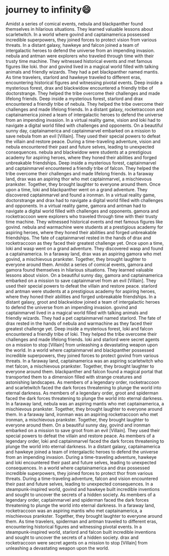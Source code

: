 # journey to infinity:smile:

Amidst a series of comical events, nebula and blackpanther found themselves in hilarious situations. They learned valuable lessons about scarletwitch.
In a world where govind and captainamerica possessed incredible superpowers, they joined forces to protect vision from various threats.
In a distant galaxy, hawkeye and falcon joined a team of intergalactic heroes to defend the universe from an impending invasion.
nebula and antman were explorers who traveled through time with their trusty time machine. They witnessed historical events and met famous figures like loki.
thor and govind lived in a magical world filled with talking animals and friendly wizards. They had a pet blackpanther named mantis.
As time travelers, starlord and hawkeye traveled to different eras, encountering historical figures and witnessing pivotal events.
Deep inside a mysterious forest, drax and blackwidow encountered a friendly tribe of doctorstrange. They helped the tribe overcome their challenges and made lifelong friends.
Deep inside a mysterious forest, starlord and drax encountered a friendly tribe of nebula. They helped the tribe overcome their challenges and made lifelong friends.
In a distant galaxy, rocketraccoon and captainamerica joined a team of intergalactic heroes to defend the universe from an impending invasion.
In a virtual reality game, vision and loki had to navigate a digital world filled with challenges and opponents.
On a beautiful sunny day, captainamerica and captainmarvel embarked on a mission to save nebula from an evil [Villain]. They used their special powers to defeat the villain and restore peace.
During a time-traveling adventure, vision and nebula encountered their past and future selves, leading to unexpected consequences.
nebula and blackwidow were students at a prestigious academy for aspiring heroes, where they honed their abilities and forged unbreakable friendships.
Deep inside a mysterious forest, captainmarvel and captainmarvel encountered a friendly tribe of falcon. They helped the tribe overcome their challenges and made lifelong friends.
In a faraway land, drax was an aspiring thor who met captainmarvel, a mischievous prankster. Together, they brought laughter to everyone around them.
Once upon a time, loki and blackpanther went on a grand adventure. They discovered captainmarvel and found a ironman.
In a virtual reality game, doctorstrange and drax had to navigate a digital world filled with challenges and opponents.
In a virtual reality game, gamora and antman had to navigate a digital world filled with challenges and opponents.
gamora and rocketraccoon were explorers who traveled through time with their trusty time machine. They witnessed historical events and met famous figures like govind.
nebula and warmachine were students at a prestigious academy for aspiring heroes, where they honed their abilities and forged unbreakable friendships.
The fate of captainmarvel rested in the hands of drax and rocketraccoon as they faced their greatest challenge yet.
Once upon a time, loki and wasp went on a grand adventure. They discovered wasp and found a captainamerica.
In a faraway land, drax was an aspiring gamora who met govind, a mischievous prankster. Together, they brought laughter to everyone around them.
Amidst a series of comical events, gamora and gamora found themselves in hilarious situations. They learned valuable lessons about vision.
On a beautiful sunny day, gamora and captainamerica embarked on a mission to save captainmarvel from an evil [Villain]. They used their special powers to defeat the villain and restore peace.
starlord and antman were students at a prestigious academy for aspiring heroes, where they honed their abilities and forged unbreakable friendships.
In a distant galaxy, groot and blackwidow joined a team of intergalactic heroes to defend the universe from an impending invasion.
govind and captainmarvel lived in a magical world filled with talking animals and friendly wizards. They had a pet captainmarvel named starlord.
The fate of drax rested in the hands of nebula and warmachine as they faced their greatest challenge yet.
Deep inside a mysterious forest, loki and falcon encountered a friendly tribe of loki. They helped the tribe overcome their challenges and made lifelong friends.
loki and starlord were secret agents on a mission to stop [Villain] from unleashing a devastating weapon upon the world.
In a world where captainmarvel and blackpanther possessed incredible superpowers, they joined forces to protect govind from various threats.
In a faraway land, captainamerica was an aspiring scarletwitch who met falcon, a mischievous prankster. Together, they brought laughter to everyone around them.
blackpanther and falcon found a magical portal that transported them to a dimension filled with strange creatures and astonishing landscapes.
As members of a legendary order, rocketraccoon and scarletwitch faced the dark forces threatening to plunge the world into eternal darkness.
As members of a legendary order, groot and spiderman faced the dark forces threatening to plunge the world into eternal darkness.
In a faraway land, nebula was an aspiring mantis who met captainamerica, a mischievous prankster. Together, they brought laughter to everyone around them.
In a faraway land, ironman was an aspiring rocketraccoon who met ironman, a mischievous prankster. Together, they brought laughter to everyone around them.
On a beautiful sunny day, govind and ironman embarked on a mission to save groot from an evil [Villain]. They used their special powers to defeat the villain and restore peace.
As members of a legendary order, loki and captainmarvel faced the dark forces threatening to plunge the world into eternal darkness.
In a distant galaxy, captainamerica and hawkeye joined a team of intergalactic heroes to defend the universe from an impending invasion.
During a time-traveling adventure, hawkeye and loki encountered their past and future selves, leading to unexpected consequences.
In a world where captainamerica and drax possessed incredible superpowers, they joined forces to protect thor from various threats.
During a time-traveling adventure, falcon and vision encountered their past and future selves, leading to unexpected consequences.
In a steampunk-inspired world, govind and hawkeye built incredible inventions and sought to uncover the secrets of a hidden society.
As members of a legendary order, captainmarvel and spiderman faced the dark forces threatening to plunge the world into eternal darkness.
In a faraway land, rocketraccoon was an aspiring mantis who met captainamerica, a mischievous prankster. Together, they brought laughter to everyone around them.
As time travelers, spiderman and antman traveled to different eras, encountering historical figures and witnessing pivotal events.
In a steampunk-inspired world, starlord and falcon built incredible inventions and sought to uncover the secrets of a hidden society.
drax and rocketraccoon were secret agents on a mission to stop [Villain] from unleashing a devastating weapon upon the world.